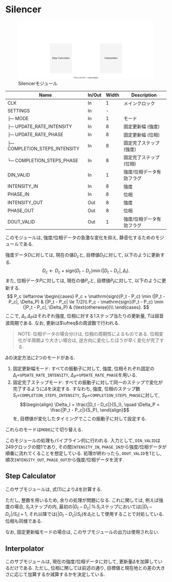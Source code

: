 # Silencer

<figure>
  <a href="../../fig/Developers_Manual/FPGA/silencer.svg" data-lightbox="image"><img src="../../fig/Developers_Manual/FPGA/silencer.svg"/></a>
  <figcaption>Silencerモジュール</figcaption>
</figure>

| Name                          | In/Out | Width | Description                                        | 
| ----------------------------- | ------ | ----- | -------------------------------------------------- | 
| CLK                           | In     | 1     | メインクロック                                     | 
| SETTINGS                      | In     | -     |                                                    | 
| ├─ MODE                       | In     | 1     | モード                                             | 
| ├─ UPDATE_RATE_INTENSITY      | In     | 8     | 固定更新幅 (強度)                                  | 
| ├─ UPDATE_RATE_PHASE          | In     | 8     | 固定更新幅 (位相)                                  | 
| ├─ COMPLETION_STEPS_INTENSITY | In     | 8     | 固定完了ステップ (強度)                            | 
| └─ COMPLETION_STEPS_PHASE     | In     | 8     | 固定完了ステップ (位相)                            | 
| DIN_VALID                     | In     | 1     | 強度/位相データ有効フラグ                          | 
| INTENSITY_IN                  | In     | 8     | 強度                                               | 
| PHASE_IN                      | In     | 8     | 位相                                               | 
| INTENSITY_OUT                 | Out    | 8     | 強度                                               | 
| PHASE_OUT                     | Out    | 8     | 位相                                               | 
| DOUT_VALID                    | Out    | 1     | 強度/位相データ有効フラグ                          | 

このモジュールは, 強度/位相データの急激な変化を抑え, 静音化するためのモジュールである.

強度データ$D$に対しては, 現在の値$D_c$と, 目標値$D_t$に対して, 以下のように更新する.
$$
    D_c \leftarrow D_c + \mathrm{sign}(D_t - D_c) \min (|D_t - D_c|, \Delta_I).
$$
また, 位相データ$P$に対しては, 現在の値$P_c$と, 目標値$P_t$に対して, 以下のように更新する.
$$
    P_c \leftarrow \begin{cases}
        P_c + \mathrm{sign}(P_t - P_c) \min (|P_t - P_c|, \Delta_P) & (|P_t - P_c| \le T/2)\\
        P_c - \mathrm{sign}(P_t - P_c) \min (|P_t - P_c|, \Delta_P) & (\text{otherwise})\\
    \end{cases}.
$$
ここで, $\Delta_I,\Delta_P$はそれぞれ強度, 位相に対する1ステップ当たりの更新量, $T$は超音波周期である.
なお, 更新は$\ufreq$の周波数で行われる.

> NOTE: 位相データの場合分けは, 位相の周期性によるものである. 位相変化が半周期より大きい場合は, 逆方向に変化したほうが早く変化が完了する.

$\Delta$の決定方法に2つのモードがある. 
1. 固定更新幅モード: すべての振動子に対して, 強度, 位相それぞれ固定の$\Delta_I=$`UPDATE_RATE_INTENSITY`, $\Delta_P=$`UPDATE_RATE_PHASE`を用いる.
1. 固定完了ステップモード: すべての振動子に対して同一のステップで変化が完了するように$\Delta$を決定する. すなわち, 強度, 位相のステップ数$S_I=$`COMPLETION_STEPS_INTENSITY`, $S_P=$`COMPLETION_STEPS_PHASE`に対して,
    $$\begin{align}
        \Delta_I = \frac{|D_t - D_c|}{S_I}, \quad \Delta_P = \frac{|P_t - P_c|}{S_P},
    \end{align}$$
    を, 目標値が変化したタイミングでここの振動子に対して設定する.

これらのモードは`MODE`にて切り替える.

このモジュールの処理もパイプライン的に行われる.
入力として, `DIN_VALID`は249クロックの間1であり, その間`INTENSITY_IN`, `PHASE_IN`から強度/位相データが順番に流れてくることを想定している.
処理が終わったら, `DOUT_VALID`を1とし, 順次`INTENSITY_OUT`, `PHASE_OUT`から強度/位相データを流す.

## Step Calculator

このサブモジュールは, 式(1)により$\Delta$を計算する.

ただし, 整数を用いるため, 余りの処理が問題になる.
これに関しては, 例えば強度の場合, $S_I$ステップの内, 最初の$|D_t - D_c|\,\%\,S_I$ステップにおいては$\lfloor|D_t - D_c|/S_I\rfloor+1$, それ以降では$\lfloor|D_t - D_c|/S_I\rfloor$を$\Delta_I$として使用することで対処している. 位相も同様である.

なお, 固定更新幅モードの場合は, このサブモジュールの出力は使用されない.

## Interpolator

このサブモジュールは, 現在の強度/位相データに対して, 更新量$\Delta$を加算しているだけである.
ただし, 位相に関しては前述の通り, 目標値と現在地との差の大きさに応じて加算するか減算するかを決定している.
